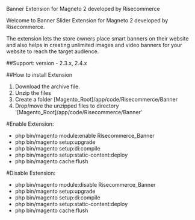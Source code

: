 Banner Extension for Magneto 2 developed by Risecommerce

Welcome to Banner Slider Extension for Magneto 2 developed by Risecommerce.

The extension lets the store owners place smart banners on their website and also helps in creating unlimited images and video banners for your website to reach the target audience.

##Support: 
version - 2.3.x, 2.4.x

##How to install Extension

1. Download the archive file.
2. Unzip the files
3. Create a folder [Magento_Root]/app/code/Risecommerce/Banner
4. Drop/move the unzipped files to directory '[Magento_Root]/app/code/Risecommerce/Banner'

#Enable Extension:
- php bin/magento module:enable Risecommerce_Banner
- php bin/magento setup:upgrade
- php bin/magento setup:di:compile
- php bin/magento setup:static-content:deploy
- php bin/magento cache:flush

#Disable Extension:
- php bin/magento module:disable Risecommerce_Banner
- php bin/magento setup:upgrade
- php bin/magento setup:di:compile
- php bin/magento setup:static-content:deploy
- php bin/magento cache:flush
